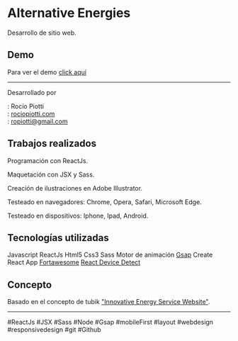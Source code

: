 ﻿# Alternative Energies
    
  
Desarrollo de sitio web.  
  
    
 ## Demo  
  

Para ver el demo [click aquí](https://www.rociopiotti.com/public/webdesign/alternativeenergies/)    
  

<hr>  
  

Desarrollado por  
  
: Rocío Piotti   
: [rociopiotti.com](https://www.rociopiotti.com/)    
: ropiotti@gmail.com 

## Trabajos realizados  
    
  

Programación con ReactJs.  

Maquetación con JSX y Sass.  
   
Creación de ilustraciones en Adobe Illustrator.  
  
Testeado en navegadores: Chrome, Opera, Safari, Microsoft Edge.  
  
Testeado en dispositivos: Iphone, Ipad, Android.  
     
 ## Tecnologías utilizadas
  
Javascript
ReactJs
Html5
Css3
Sass
Motor de animación [Gsap](https://www.npmjs.com/package/gsap/v/3.2.6)
Create React App
[Fortawesome](https://www.npmjs.com/package/@fortawesome/react-fontawesome)
[React Device Detect](https://www.npmjs.com/package/react-device-detect)
  

## Concepto  
  

Basado en el concepto de tubik ["Innovative Energy Service Website"](https://dribbble.com/shots/6441217-Innovative-Energy-Service-Website).


  

  <hr>  
#ReactJs #JSX #Sass #Node #Gsap #mobileFirst  #layout #webdesign #responsivedesign #git #Github  



